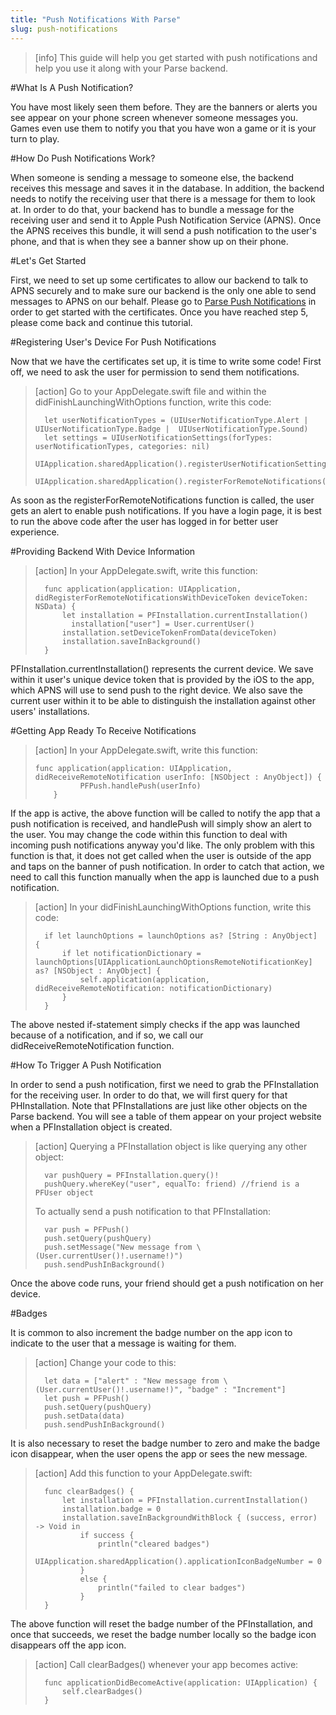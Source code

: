 ```yaml
---
title: "Push Notifications With Parse"
slug: push-notifications
---
```


> [info]
> This guide will help you get started with push notifications and help you use it along with your Parse backend.

#What Is A Push Notification?

You have most likely seen them before. They are the banners or alerts you see appear on your phone screen whenever someone messages you. Games even use them to notify you that you have won a game or it is your turn to play.

#How Do Push Notifications Work?

When someone is sending a message to someone else, the backend receives this message and saves it in the database. In addition, the backend needs to notify the receiving user that there is a message for them to look at. In order to do that, your backend has to bundle a message for the receiving user and send it to Apple Push Notification Service (APNS). Once the APNS receives this bundle, it will send a push notification to the user's phone, and that is when they see a banner show up on their phone.

#Let's Get Started

First, we need to set up some certificates to allow our backend to talk to APNS securely and to make sure our backend is the only one able to send messages to APNS on our behalf. Please go to [Parse Push Notifications](https://parse.com/tutorials/ios-push-notifications) in order to get started with the certificates. Once you have reached step 5, please come back and continue this tutorial.

#Registering User's Device For Push Notifications

Now that we have the certificates set up, it is time to write some code! First off, we need to ask the user for permission to send them notifications.

> [action]
> Go to your AppDelegate.swift file and within the didFinishLaunchingWithOptions function, write this code:
>
>		let userNotificationTypes = (UIUserNotificationType.Alert |  UIUserNotificationType.Badge |  UIUserNotificationType.Sound)
>		let settings = UIUserNotificationSettings(forTypes: userNotificationTypes, categories: nil)
>       UIApplication.sharedApplication().registerUserNotificationSettings(settings)
>       UIApplication.sharedApplication().registerForRemoteNotifications()

As soon as the registerForRemoteNotifications function is called, the user gets an alert to enable push notifications. If you have a login page, it is best to run the above code after the user has logged in for better user experience.

#Providing Backend With Device Information

> [action]
> In your AppDelegate.swift, write this function:
>
>    	func application(application: UIApplication, didRegisterForRemoteNotificationsWithDeviceToken deviceToken: NSData) {
>        	let installation = PFInstallation.currentInstallation()
> 		 	  installation["user"] = User.currentUser()
>        	installation.setDeviceTokenFromData(deviceToken)
>        	installation.saveInBackground()
>   	}

PFInstallation.currentInstallation() represents the current device. We save within it user's unique device token that is provided by the iOS to the app, which APNS will use to send push to the right device. We also save the current user within it to be able to distinguish the installation against other users' installations.

#Getting App Ready To Receive Notifications

> [action]
> In your AppDelegate.swift, write this function:
>
>     func application(application: UIApplication, didReceiveRemoteNotification userInfo: [NSObject : AnyObject]) {
>		 	    PFPush.handlePush(userInfo)
>		  }

If the app is active, the above function will be called to notify the app that a push notification is received, and handlePush will simply show an alert to the user. You may change the code within this function to deal with incoming push notifications anyway you'd like. The only problem with this function is that, it does not get called when the user is outside of the app and taps on the banner of push notification. In order to catch that action, we need to call this function manually when the app is launched due to a push notification.

> [action]
> In your didFinishLaunchingWithOptions function, write this code:
>
>		if let launchOptions = launchOptions as? [String : AnyObject] {
>          	if let notificationDictionary = launchOptions[UIApplicationLaunchOptionsRemoteNotificationKey] as? [NSObject : AnyObject] {
> 				self.application(application, didReceiveRemoteNotification: notificationDictionary)
>           }
>       }

The above nested if-statement simply checks if the app was launched because of a notification, and if so, we call our didReceiveRemoteNotification function.

#How To Trigger A Push Notification

In order to send a push notification, first we need to grab the PFInstallation for the receiving user. In order to do that, we will first query for that PHInstallation. Note that PFInstallations are just like other objects on the Parse backend. You will see a table of them appear on your project website when a PFInstallation object is created.

> [action]
> Querying a PFInstallation object is like querying any other object:
>
>       var pushQuery = PFInstallation.query()!
>       pushQuery.whereKey("user", equalTo: friend) //friend is a PFUser object
>
> To actually send a push notification to that PFInstallation:
>
>       var push = PFPush()
>       push.setQuery(pushQuery)
>       push.setMessage("New message from \(User.currentUser()!.username!)")
>       push.sendPushInBackground()

Once the above code runs, your friend should get a push notification on her device.

#Badges

It is common to also increment the badge number on the app icon to indicate to the user that a message is waiting for them.

> [action]
> Change your code to this:
>
>       let data = ["alert" : "New message from \(User.currentUser()!.username!)", "badge" : "Increment"]
>       let push = PFPush()
>       push.setQuery(pushQuery)
>       push.setData(data)
>       push.sendPushInBackground()

It is also necessary to reset the badge number to zero and make the badge icon disappear, when the user opens the app or sees the new message.

> [action]
> Add this function to your AppDelegate.swift:
>
> 		func clearBadges() {
>        	let installation = PFInstallation.currentInstallation()
>	        installation.badge = 0
>	        installation.saveInBackgroundWithBlock { (success, error) -> Void in
>	            if success {
>	                println("cleared badges")
>	                UIApplication.sharedApplication().applicationIconBadgeNumber = 0
>	            }
>	            else {
>	                println("failed to clear badges")
>	            }
>		}

The above function will reset the badge number of the PFInstallation, and once that succeeds, we reset the badge number locally so the badge icon disappears off the app icon.

> [action]
> Call clearBadges() whenever your app becomes active:
>
>		func applicationDidBecomeActive(application: UIApplication) {
>        	self.clearBadges()
>		}











